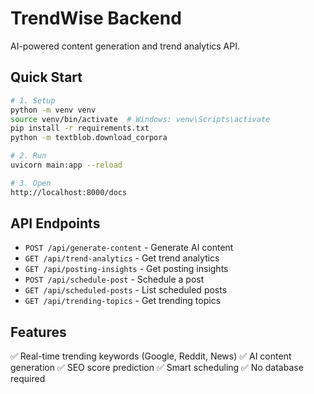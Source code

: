 # TrendWise Backend

AI-powered content generation and trend analytics API.

## Quick Start
```bash
# 1. Setup
python -m venv venv
source venv/bin/activate  # Windows: venv\Scripts\activate
pip install -r requirements.txt
python -m textblob.download_corpora

# 2. Run
uvicorn main:app --reload

# 3. Open
http://localhost:8000/docs
```

## API Endpoints

- `POST /api/generate-content` - Generate AI content
- `GET /api/trend-analytics` - Get trend analytics
- `GET /api/posting-insights` - Get posting insights
- `POST /api/schedule-post` - Schedule a post
- `GET /api/scheduled-posts` - List scheduled posts
- `GET /api/trending-topics` - Get trending topics

## Features

✅ Real-time trending keywords (Google, Reddit, News)
✅ AI content generation
✅ SEO score prediction
✅ Smart scheduling
✅ No database required